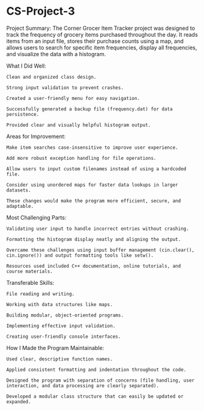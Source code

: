 # CS-Project-3


Project Summary:
The Corner Grocer Item Tracker project was designed to track the frequency of grocery items purchased throughout the day. It reads items from an input file, stores their purchase counts using a map, and allows users to search for specific item frequencies, display all frequencies, and visualize the data with a histogram.

What I Did Well:

    Clean and organized class design.

    Strong input validation to prevent crashes.

    Created a user-friendly menu for easy navigation.

    Successfully generated a backup file (frequency.dat) for data persistence.

    Provided clear and visually helpful histogram output.

Areas for Improvement:

    Make item searches case-insensitive to improve user experience.

    Add more robust exception handling for file operations.

    Allow users to input custom filenames instead of using a hardcoded file.

    Consider using unordered maps for faster data lookups in larger datasets.

    These changes would make the program more efficient, secure, and adaptable.

Most Challenging Parts:

    Validating user input to handle incorrect entries without crashing.

    Formatting the histogram display neatly and aligning the output.

    Overcame these challenges using input buffer management (cin.clear(), cin.ignore()) and output formatting tools like setw().

    Resources used included C++ documentation, online tutorials, and course materials.

Transferable Skills:

    File reading and writing.

    Working with data structures like maps.

    Building modular, object-oriented programs.

    Implementing effective input validation.

    Creating user-friendly console interfaces.

How I Made the Program Maintainable:

    Used clear, descriptive function names.

    Applied consistent formatting and indentation throughout the code.

    Designed the program with separation of concerns (file handling, user interaction, and data processing are clearly separated).

    Developed a modular class structure that can easily be updated or expanded.
